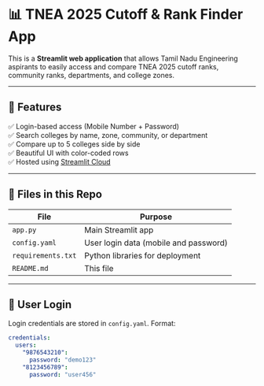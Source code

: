 # 📊 TNEA 2025 Cutoff & Rank Finder App

This is a **Streamlit web application** that allows Tamil Nadu Engineering aspirants to easily access and compare TNEA 2025 cutoff ranks, community ranks, departments, and college zones.

---

## 🌟 Features

✅ Login-based access (Mobile Number + Password)  
✅ Search colleges by name, zone, community, or department  
✅ Compare up to 5 colleges side by side  
✅ Beautiful UI with color-coded rows  
✅ Hosted using [Streamlit Cloud](https://streamlit.io/cloud)

---

## 📂 Files in this Repo

| File | Purpose |
|------|---------|
| `app.py` | Main Streamlit app |
| `config.yaml` | User login data (mobile and password) |
| `requirements.txt` | Python libraries for deployment |
| `README.md` | This file |

---

## 🔐 User Login

Login credentials are stored in `config.yaml`. Format:

```yaml
credentials:
  users:
    "9876543210":
      password: "demo123"
    "8123456789":
      password: "user456"
